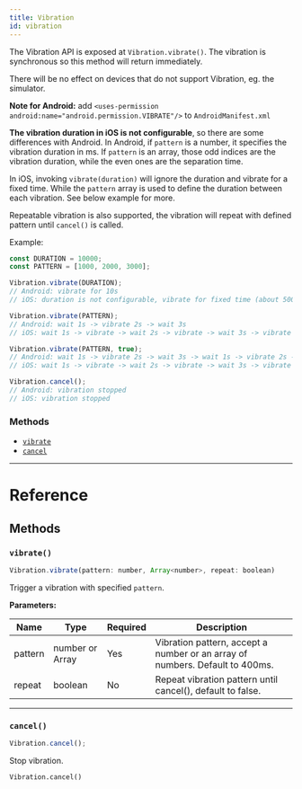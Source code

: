 ```yaml
---
title: Vibration
id: vibration
---
```


The Vibration API is exposed at `Vibration.vibrate()`. The vibration is synchronous so this method will return immediately.

There will be no effect on devices that do not support Vibration, eg. the simulator.

**Note for Android:** add `<uses-permission android:name="android.permission.VIBRATE"/>` to `AndroidManifest.xml`

**The vibration duration in iOS is not configurable**, so there are some differences with Android. In Android, if `pattern` is a number, it specifies the vibration duration in ms. If `pattern` is an array, those odd indices are the vibration duration, while the even ones are the separation time.

In iOS, invoking `vibrate(duration)` will ignore the duration and vibrate for a fixed time. While the `pattern` array is used to define the duration between each vibration. See below example for more.

Repeatable vibration is also supported, the vibration will repeat with defined pattern until `cancel()` is called.

Example:

```jsx
const DURATION = 10000;
const PATTERN = [1000, 2000, 3000];

Vibration.vibrate(DURATION);
// Android: vibrate for 10s
// iOS: duration is not configurable, vibrate for fixed time (about 500ms)

Vibration.vibrate(PATTERN);
// Android: wait 1s -> vibrate 2s -> wait 3s
// iOS: wait 1s -> vibrate -> wait 2s -> vibrate -> wait 3s -> vibrate

Vibration.vibrate(PATTERN, true);
// Android: wait 1s -> vibrate 2s -> wait 3s -> wait 1s -> vibrate 2s -> wait 3s -> ...
// iOS: wait 1s -> vibrate -> wait 2s -> vibrate -> wait 3s -> vibrate -> wait 1s -> vibrate -> wait 2s -> vibrate -> wait 3s -> vibrate -> ...

Vibration.cancel();
// Android: vibration stopped
// iOS: vibration stopped
```

### Methods

- [`vibrate`](vibration.md#vibrate)
- [`cancel`](vibration.md#cancel)

---

# Reference

## Methods

### `vibrate()`

```jsx
Vibration.vibrate(pattern: number, Array<number>, repeat: boolean)
```

Trigger a vibration with specified `pattern`.

**Parameters:**

| Name    | Type                    | Required | Description                                                                  |
| ------- | ----------------------- | -------- | ---------------------------------------------------------------------------- |
| pattern | number or Array<number> | Yes      | Vibration pattern, accept a number or an array of numbers. Default to 400ms. |
| repeat  | boolean                 | No       | Repeat vibration pattern until cancel(), default to false.                   |

---

### `cancel()`

```jsx
Vibration.cancel();
```

Stop vibration.

```
Vibration.cancel()
```

